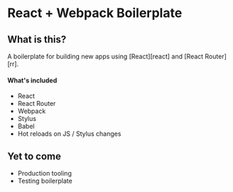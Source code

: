 # React + Webpack Boilerplate

## What is this?

A boilerplate for building new apps using [React][react] and [React Router][rr].

#### What's included

* React
* React Router
* Webpack
* Stylus
* Babel
* Hot reloads on JS / Stylus changes

## Yet to come

* Production tooling
* Testing boilerplate
